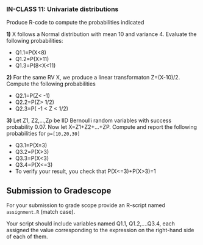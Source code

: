### IN-CLASS 11: Univariate distributions

Produce R-code to compute the probabilities indicated 

**1)** X follows a Normal distribution with mean 10 and variance 4. Evaluate the following probabilities:
   - Q1.1=P(X<8)
   - Q1.2=P(X>11)
   - Q1.3=P(8<X<11)
  

**2)** For the same RV X, we produce a linear transformaton Z=(X-10)/2. Compute the following probabilities
   - Q2.1=P(Z< -1)
   - Q2.2=P(Z> 1/2)
   - Q2.3=P( -1 < Z < 1/2)
 


**3)** Let Z1, Z2,...,Zp be IID Bernoulli random variables with success probability 0.07. Now let X=Z1+Z2+...+ZP. Compute and report the following probabilities for `p=[10,20,30]`

  - Q3.1=P(X=3)
  - Q3.2=P(X>3)
  - Q3.3=P(X<3)
  - Q3.4=P(X<=3)
  - To verify your result, you check that P(X<=3)+P(X>3)=1


## Submission to Gradescope

For your submission to grade scope provide an R-script named `assignment.R` (match case).

Your script should include variables named Q1.1, Q1.2,....Q3.4, each assigned the value corresponding to the expression on the right-hand side of each of them.

